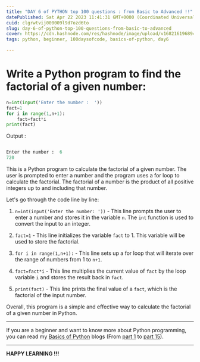 ```yaml
---
title: "DAY 6 of PYTHON top 100 questions : from Basic to Advanced !!"
datePublished: Sat Apr 22 2023 11:41:31 GMT+0000 (Coordinated Universal Time)
cuid: clgrwtvij000009l9d7ozd6to
slug: day-6-of-python-top-100-questions-from-basic-to-advanced
cover: https://cdn.hashnode.com/res/hashnode/image/upload/v1682161968943/bc7a68b1-2d57-4d51-a642-38d7caab70db.png
tags: python, beginner, 100daysofcode, basics-of-python, day6

---
```


# Write a Python program to find the factorial of a given number:

```python
n=int(input('Enter the number :  '))
fact=1
for i in range(1,n+1):
    fact=fact*i
print(fact)
```

Output :

```python

Enter the number :  6
720
```

This is a Python program to calculate the factorial of a given number. The user is prompted to enter a number and the program uses a for loop to calculate the factorial. The factorial of a number is the product of all positive integers up to and including that number.

Let's go through the code line by line:

1. `n=int(input('Enter the number: '))` - This line prompts the user to enter a number and stores it in the variable `n`. The `int` function is used to convert the input to an integer.
    
2. `fact=1` - This line initializes the variable `fact` to 1. This variable will be used to store the factorial.
    
3. `for i in range(1,n+1):` - This line sets up a for loop that will iterate over the range of numbers from 1 to `n+1`.
    
4. `fact=fact*i` - This line multiplies the current value of `fact` by the loop variable `i` and stores the result back in `fact`.
    
5. `print(fact)` - This line prints the final value of a `fact`, which is the factorial of the input number.
    

Overall, this program is a simple and effective way to calculate the factorial of a given number in Python.

---

If you are a beginner and want to know more about Python programming, you can read my [Basics of Python](https://hashnode.com/post/cleuwavnj008gurnv4fc650hh) blogs (From [part 1](https://hashnode.com/post/cleuwavnj008gurnv4fc650hh) to [part 15](https://hashnode.com/post/clff4058101hng5nvefv85yzt)).

---

**HAPPY LEARNING !!!**